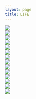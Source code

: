 ```yaml
---
layout: page
title: LIFE
---
```


<div class="work">

<a target="_blank">
<img src="{{ site.baseurl }}public/content/images/life_2016_0.png" />
</a>

</div>

<div class="work">

<a target="_blank">
<img src="{{ site.baseurl }}public/content/images/life_2015_0.png" />
</a>

</div>

<div class="work">

<a target="_blank">
<img src="{{ site.baseurl }}public/content/images/life_2014_1.png" />
</a>

</div>

<div class="work">

<a target="_blank">
<img src="{{ site.baseurl }}public/content/images/life_2014_0.png" />
</a>

</div>

<div class="work">

<a target="_blank">
<img src="{{ site.baseurl }}public/content/images/life_2013_1.png" />
</a>

</div>

<div class="work">

<a target="_blank">
<img src="{{ site.baseurl }}public/content/images/life_2012_0.png" />
</a>

</div>

<div class="work">

<a target="_blank">
<img src="{{ site.baseurl }}public/content/images/life_2012_1.png" />
</a>

</div>

<div class="work">

<a target="_blank">
<img src="{{ site.baseurl }}public/content/images/life_2011_0.png" />
</a>

</div>

<div class="work">

<a target="_blank">
<img src="{{ site.baseurl }}public/content/images/life_2009_0.png" />
</a>

</div>

<div class="work">

<a target="_blank">
<img src="{{ site.baseurl }}public/content/images/life_2008_0.png" />
</a>

</div>

<div class="work">

<a target="_blank">
<img src="{{ site.baseurl }}public/content/images/life_2007_0.png" />
</a>

</div>

<div class="work">

<a target="_blank">
<img src="{{ site.baseurl }}public/content/images/life_2006_0.png" />
</a>

</div>

<div class="work">

<a target="_blank">
<img src="{{ site.baseurl }}public/content/images/life_2005_1.png" />
</a>

</div>

<div class="work">

<a target="_blank">
<img src="{{ site.baseurl }}public/content/images/life_2005_0.png" />
</a>

</div>

<div class="clear"></div>